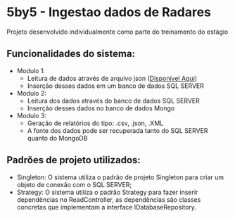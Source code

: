 # 5by5 - Ingestao dados de Radares

Projeto desenvolvido individualmente como parte do treinamento do estágio

## Funcionalidades do sistema:

- Modulo 1:
  - Leitura de dados através de arquivo json (<a href="https://dados.antt.gov.br/dataset/79d287f4-f5ca-4385-a17c-f61f53831f17/resource/fa861690-70de-4a27-a82f-0eee74abdbc0/download/dados_dos_radares.json" >Disponível Aqui</a>)
  - Inserção desses dados em um banco de dados SQL SERVER
- Modulo 2:
  - Leitura dos dados através do banco de dados SQL SERVER
  - Inserção desses dados no banco de dados Mongo
- Modulo 3:
  - Geração de relatórios do tipo: .csv, .json, .XML
  - A fonte dos dados pode ser recuperada tanto do SQL SERVER quanto do MongoDB


## Padrões de projeto utilizados:

- Singleton: O sistema utiliza o padrão de projeto Singleton para criar um objeto de conexão com o SQL SERVER;
- Strategy: O sistema utiliza o padrão Strategy para fazer inserir dependências no ReadController, as dependências são classes concretas que implementam a interface IDatabaseRepository.

